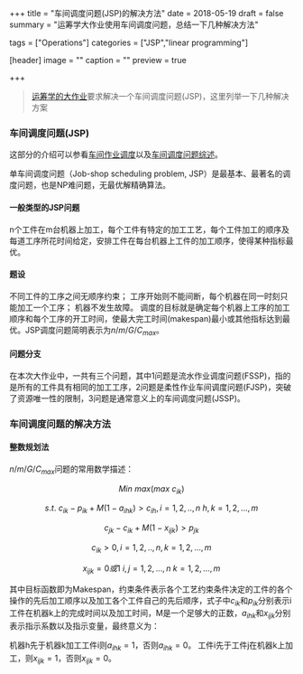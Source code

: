 +++
title = "车间调度问题(JSP)的解决方法"
date = 2018-05-19
draft = false
summary = "运筹学大作业使用车间调度问题，总结一下几种解决方法"

tags = ["Operations"]
categories = ["JSP","linear programming"]

[header]
image = ""
caption = ""
preview = true

+++

>[运筹学的大作业](/pdf/Project.pdf)要求解决一个车间调度问题(JSP)，这里列举一下几种解决方案

### 车间调度问题(JSP)

这部分的介绍可以参看[车间作业调度](https://wenku.baidu.com/view/1fc939aef524ccbff12184dc.html)以及[车间调度问题综述](/pdf/作业车间调度问题综述.pdf)。

单车间调度问题（Job-shop scheduling problem, JSP）是最基本、最著名的调度问题，也是NP难问题，无最优解精确算法。

#### 一般类型的JSP问题
n个工件在m台机器上加工，每个工件有特定的加工工艺，每个工件加工的顺序及每道工序所花时间给定，安排工件在每台机器上工件的加工顺序，使得某种指标最优。

#### 题设
不同工件的工序之间无顺序约束；
工序开始则不能间断，每个机器在同一时刻只能加工一个工序；
机器不发生故障。
调度的目标就是确定每个机器上工序的加工顺序和每个工序的开工时间，使最大完工时间(makespan)最小或其他指标达到最优。JSP调度问题简明表示为$n/m/G/C_{max}$。

#### 问题分支
在本次大作业中，一共有三个问题，其中1问题是流水作业调度问题(FSSP)，指的是所有的工件具有相同的加工工序，2问题是柔性作业车间调度问题(FJSP)，突破了资源唯一性的限制，3问题是通常意义上的车间调度问题(JSSP)。

### 车间调度问题的解决方法

#### 整数规划法

$n/m/G/C_{max}$问题的常用数学描述：

$$Min~max(max~c_{ik})$$

$$s.t.~ c_ {ik}-p_ {ik}+M(1-a_ {ihk}) > c_ {ih},i=1,2,..,n~h,k = 1,2,...,m$$

$$c_ {jk}-c_ {ik}+M(1-x_ {ijk})>p_ {jk}$$

$$c_{ik}>0,i=1,2,..,n,k=1,2,...,m$$

$$x_{ijk}=0或1~i,j=1,2,...,n~k=1,2,...,m$$

其中目标函数即为Makespan，约束条件表示各个工艺约束条件决定的工件的各个操作的先后加工顺序以及加工各个工件自己的先后顺序，式子中$c_ {ik}$和$p_ {ik}$分别表示i工件在机器k上的完成时间以及加工时间，M是一个足够大的正数，$a_ {ihk}$和$x_ {ijk}$分别表示指示系数以及指示变量，最终意义为：

机器h先于机器k加工工件i则$a_ {ihk} = 1$，否则$a_ {ihk} = 0$。
工件i先于工件j在机器k上加工，则$x_ {ijk} = 1$，否则$x_ {ijk} = 0$。
